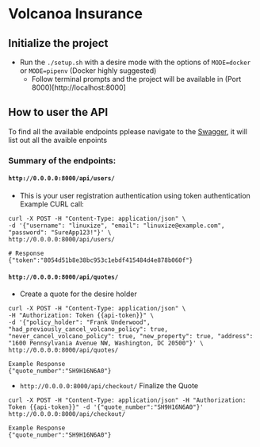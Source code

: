 # Volcanoa Insurance


## Initialize the project
- Run the `./setup.sh` with a desire mode with the options of `MODE=docker` or `MODE=pipenv` (Docker highly suggested)
    - Follow terminal prompts and the project will be available in (Port 8000)[http://localhost:8000]


## How to user the API
To find all the available endpoints pplease navigate to the [Swagger](http://localhost:8000/swagger/), it will list out all the avaible enpoints

### Summary of the endpoints:
#### `http://0.0.0.0:8000/api/users/`
- This is your user registration authentication using token authentication Example CURL call:
```shell
curl -X POST -H "Content-Type: application/json" \
-d '{"username": "linuxize", "email": "linuxize@example.com", "password": "SureApp123!"}' \
http://0.0.0.0:8000/api/users/

# Response
{"token":"8054d51b8e38bc953c1ebdf415484d4e878b060f"}
```
#### `http://0.0.0.0:8000/api/quotes/`
- Create a quote for the desire holder
```shell
curl -X POST -H "Content-Type: application/json" \
-H "Authorization: Token {{api-token}}" \
-d '{"policy_holder": "Frank Underwood", "had_previously_cancel_volcano_policy": true, "never_cancel_volcano_policy": true, "new_property": true, "address": "1600 Pennsylvania Avenue NW, Washington, DC 20500"}' \
http://0.0.0.0:8000/api/quotes/

Example Response
{"quote_number":"SH9H16N6A0"}
```

- `http://0.0.0.0:8000/api/checkout/`
Finalize the Quote
```shell
curl -X POST -H "Content-Type: application/json" -H "Authorization: Token {{api-token}}" -d '{"quote_number":"SH9H16N6A0"}' http://0.0.0.0:8000/api/checkout/

Example Response
{"quote_number":"SH9H16N6A0"}
```

